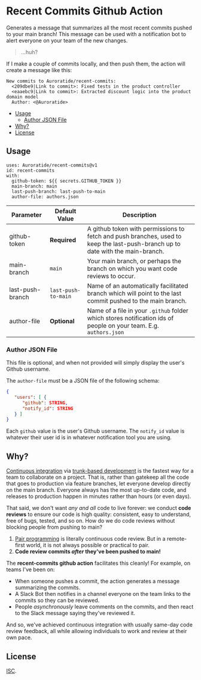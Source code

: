 # Recent Commits Github Action

Generates a message that summarizes all the most recent commits pushed to your main branch! This message can be used with a notification bot to alert everyone on your team of the new changes.

> ...huh?

If I make a couple of commits locally, and then push them, the action will create a message like this:

```
New commits to Auroratide/recent-commits:
  <209dbe9|Link to commit>: Fixed tests in the product controller
  <eaaebc9|Link to commit>: Extracted discount logic into the product domain model
  Author: <@Auroratide>
```

* [Usage](#usage)
  * [Author JSON File](#author-json-file)
* [Why?](#why)
* [License](#license)

## Usage

```
uses: Auroratide/recent-commits@v1
id: recent-commits
with:
  github-token: ${{ secrets.GITHUB_TOKEN }}
  main-branch: main
  last-push-branch: last-push-to-main
  author-file: authors.json
```

| Parameter | Default Value | Description |
| --------- | --------- | ----------- |
| github-token | **Required** | A github token with permissions to fetch and push branches, used to keep the last-push-branch up to date with the main-branch. |
| main-branch | `main` | Your main branch, or perhaps the branch on which you want code reviews to occur. |
| last-push-branch | `last-push-to-main` | Name of an automatically facilitated branch which will point to the last commit pushed to the main branch. |
| author-file | **Optional** | Name of a file in your `.github` folder which stores notification ids of people on your team. E.g. `authors.json` |

### Author JSON File

This file is optional, and when not provided will simply display the user's Github username.

The `author-file` must be a JSON file of the following schema:

```json
{
   "users": [ {
      "github": STRING,
      "notify_id": STRING
   } ]
}
```

Each `github` value is the user's Github username. The `notify_id` value is whatever their user id is in whatever notification tool you are using.

## Why?

[Continuous integration](https://martinfowler.com/articles/continuousIntegration.html) via [trunk-based development](https://martinfowler.com/articles/branching-patterns.html#continuous-integration) is the fastest way for a team to collaborate on a project. That is, rather than gatekeep all the code that goes to production via feature branches, let everyone develop directly on the main branch. Everyone always has the most up-to-date code, and releases to production happen in minutes rather than hours (or even days).

That said, we don't want _any and all_ code to live forever: we conduct **code reviews** to ensure our code is high quality: consistent, easy to understand, free of bugs, tested, and so on. How do we do code reviews without blocking people from pushing to main?

1. [Pair programming](https://martinfowler.com/articles/on-pair-programming.html) is literally continuous code review. But in a remote-first world, it is not always possible or practical to pair.
2. **Code review commits _after_ they've been pushed to main!**

The **recent-commits github action** facilitates this cleanly! For example, on teams I've been on:

* When someone pushes a commit, the action generates a message summarizing the commits.
* A Slack Bot then notifies in a channel everyone on the team links to the commits so they can be reviewed.
* People _asynchronously_ leave comments on the commits, and then react to the Slack message saying they've reviewed it.

And so, we've achieved continuous integration with usually same-day code review feedback, all while allowing individuals to work and review at their own pace.

## License

[ISC](./LICENSE).
